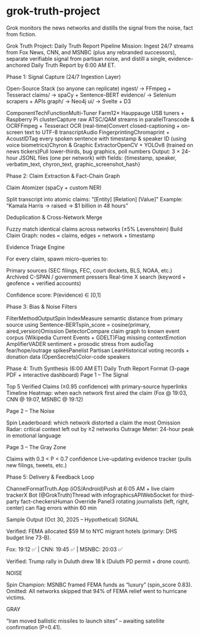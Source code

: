 # grok-truth-project
Grok monitors the news networks and distills the signal from the noise, fact from fiction.

Grok Truth Project: Daily Truth Report Pipeline
Mission: Ingest 24/7 streams from Fox News, CNN, and MSNBC (plus any rebranded successors), separate verifiable signal from partisan noise, and distill a single, evidence-anchored Daily Truth Report by 6:00 AM ET.

Phase 1: Signal Capture (24/7 Ingestion Layer)

Open-Source Stack (so anyone can replicate)
ingest/        → FFmpeg + Tesseract
claims/        → spaCy + Sentence-BERT
evidence/      → Selenium scrapers + APIs
graph/         → Neo4j
ui/            → Svelte + D3






























ComponentTechFunctionMulti-Tuner Farm12× Hauppauge USB tuners + Raspberry Pi clusterCapture raw ATSC/QAM streams in parallelTranscode & OCRFFmpeg + Tesseract OCR (real-time)Convert closed-captioning + on-screen text to UTF-8 transcriptAudio FingerprintingChromaprint + AcoustIDTag every spoken sentence with timestamp & speaker ID (using voice biometrics)Chyron & Graphic ExtractorOpenCV + YOLOv8 (trained on news tickers)Pull lower-thirds, bug graphics, poll numbers
Output: 3 × 24-hour JSONL files (one per network) with fields:
{timestamp, speaker, verbatim_text, chyron_text, graphic_screenshot_hash}

Phase 2: Claim Extraction & Fact-Chain Graph

Claim Atomizer (spaCy + custom NER)

Split transcript into atomic claims: "[Entity] [Relation] [Value]"
Example: “Kamala Harris → raised → $1 billion in 48 hours”


Deduplication & Cross-Network Merge

Fuzzy match identical claims across networks (±5% Levenshtein)
Build Claim Graph: nodes = claims, edges = network + timestamp


Evidence Triage Engine

For every claim, spawn micro-queries to:

Primary sources (SEC filings, FEC, court dockets, BLS, NOAA, etc.)
Archived C-SPAN / government pressers
Real-time X search (keyword + geofence + verified accounts)


Confidence score: P(evidence) ∈ [0,1]




Phase 3: Bias & Noise Filters






























FilterMethodOutputSpin IndexMeasure semantic distance from primary source using Sentence-BERTspin_score = cosine(primary, aired_version)Omission DetectorCompare claim graph to known event corpus (Wikipedia Current Events + GDELT)Flag missing contextEmotion AmplifierVADER sentiment + prosodic stress from audioTag fear/hope/outrage spikesPanelist Partisan LeanHistorical voting records + donation data (OpenSecrets)Color-code speakers

Phase 4: Truth Synthesis (6:00 AM ET)
Daily Truth Report Format (3-page PDF + interactive dashboard)
Page 1 – The Signal

Top 5 Verified Claims (≥0.95 confidence) with primary-source hyperlinks
Timeline Heatmap: when each network first aired the claim (Fox @ 19:03, CNN @ 19:07, MSNBC @ 19:12)

Page 2 – The Noise

Spin Leaderboard: which network distorted a claim the most
Omission Radar: critical context left out by ≥2 networks
Outrage Meter: 24-hour peak in emotional language

Page 3 – The Gray Zone

Claims with 0.3 < P < 0.7 confidence
Live-updating evidence tracker (pulls new filings, tweets, etc.)


Phase 5: Delivery & Feedback Loop

























ChannelFormatTruth.App (iOS/Android)Push at 6:05 AM + live claim trackerX Bot (@GrokTruth)Thread with infographicsAPIWebSocket for third-party fact-checkersHuman Override Panel3 rotating journalists (left, right, center) can flag errors within 60 min

Sample Output (Oct 30, 2025 – Hypothetical)
SIGNAL

Verified: FEMA allocated $59 M to NYC migrant hotels (primary: DHS budget line 73-B).

Fox: 19:12 ✅ | CNN: 19:45 ✅ | MSNBC: 20:03 ✅


Verified: Trump rally in Duluth drew 18 k (Duluth PD permit + drone count).

NOISE

Spin Champion: MSNBC framed FEMA funds as “luxury” (spin_score 0.83).
Omitted: All networks skipped that 94% of FEMA relief went to hurricane victims.

GRAY

“Iran moved ballistic missiles to launch sites” – awaiting satellite confirmation (P=0.41).
